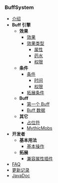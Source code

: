 ### BuffSystem

- [介绍](README.md)
- **Buff 引擎**
  - **效果**
    - [效果](效果/Effect.md)
    - [效果类型](效果/EffectType.md)
      - [属性](效果/Attribute.md)
      - [药水](效果/Potion.md)
      - [权限](效果/Permission.md)
  - **条件**
    - [条件](条件/Condition.md)
      - [时间](条件/Time.md)
      - [权限](条件/Permission.md)
    - [拓展条件](条件/ExpandCondition.md)
  - **Buff**
    - [第一个 Buff](Buff/Buff.md)
    - [Buff 数据](Buff/Data.md)
  - **其它**
    - [占位符](其它/PlaceHolder.md)
    - [MythicMobs](其它/MythicMobs.md)
- **开发者**
  - **基本用法**
    - [基本操作](开发/Basic.md)
  - **拓展**
    - [兼容属性插件](开发/拓展/Attribute.md)
- [FAQ](FAQ.md)
- [更新记录](UPDATE.md)
- [JavaDoc](http://doc.skillw.com/buffsystem/)
